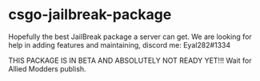 # csgo-jailbreak-package
Hopefully the best JailBreak package a server can get. We are looking for help in adding features and maintaining, discord me: Eyal282#1334


THIS PACKAGE IS IN BETA AND ABSOLUTELY NOT READY YET!!! Wait for Allied Modders publish.
